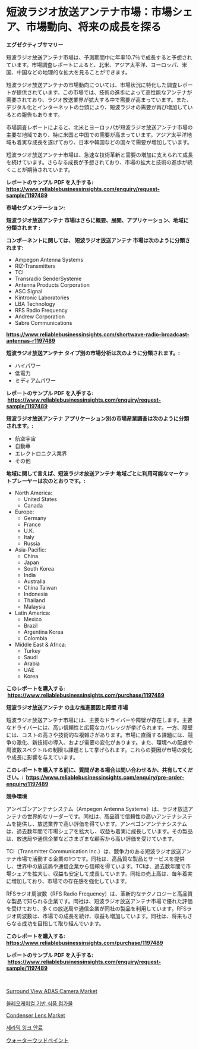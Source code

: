 <p><h1>短波ラジオ放送アンテナ市場：市場シェア、市場動向、将来の成長を探る</h1></p><p><strong>エグゼクティブサマリー</strong></p>
<p><p>短波ラジオ放送アンテナ市場は、予測期間中に年率10.7％で成長すると予想されています。市場調査レポートによると、北米、アジア太平洋、ヨーロッパ、米国、中国などの地理的な拡大を見ることができます。</p><p>短波ラジオ放送アンテナの市場動向については、市場状況に特化した調査レポートが提供されています。この市場では、技術の進歩によって高性能なアンテナが需要されており、ラジオ放送業界が拡大する中で需要が高まっています。また、デジタル化とインターネットの台頭により、短波ラジオの需要が再び増加しているとの報告もあります。</p><p>市場調査レポートによると、北米とヨーロッパが短波ラジオ放送アンテナ市場の主要な地域であり、特に米国と中国での需要が高まっています。アジア太平洋地域も着実な成長を遂げており、日本や韓国などの国々で需要が増加しています。</p><p>短波ラジオ放送アンテナ市場は、急速な技術革新と需要の増加に支えられて成長を続けています。さらなる成長が予想されており、市場の拡大と技術の進歩が続くことが期待されています。</p></p>
<p><strong>レポートのサンプル PDF を入手する: <a href="https://www.reliablebusinessinsights.com/enquiry/request-sample/1197489">https://www.reliablebusinessinsights.com/enquiry/request-sample/1197489</a></strong></p>
<p><strong>市場セグメンテーション:</strong></p>
<p><strong> 短波ラジオ放送アンテナ 市場はさらに概要、展開、アプリケーション、地域に分類されます :</strong></p>
<p><strong>コンポーネントに関しては、 短波ラジオ放送アンテナ 市場は次のように分類されます: &nbsp;</strong></p>
<p><ul><li>Ampegon Antenna Systems</li><li>RIZ-Transmitters</li><li>TCI</li><li>Transradio SenderSysteme</li><li>Antenna Products Corporation</li><li>ASC Signal</li><li>Kintronic Laboratories</li><li>LBA Technology</li><li>RFS Radio Frequency</li><li>Andrew Corporation</li><li>Sabre Communications</li></ul></p>
<p><strong><a href="https://www.reliablebusinessinsights.com/shortwave-radio-broadcast-antennas-r1197489">https://www.reliablebusinessinsights.com/shortwave-radio-broadcast-antennas-r1197489</a></strong></p>
<p><strong> 短波ラジオ放送アンテナ タイプ別の市場分析は次のように分類されます。:</strong></p>
<p><ul><li>ハイパワー</li><li>低電力</li><li>ミディアムパワー</li></ul></p>
<p><strong>レポートのサンプル PDF を入手する: &nbsp;<a href="https://www.reliablebusinessinsights.com/enquiry/request-sample/1197489">https://www.reliablebusinessinsights.com/enquiry/request-sample/1197489</a></strong></p>
<p><strong> 短波ラジオ放送アンテナ アプリケーション別の市場産業調査は次のように分類されます。:</strong></p>
<p><ul><li>航空宇宙</li><li>自動車</li><li>エレクトロニクス業界</li><li>その他</li></ul></p>
<p><strong>地域に関して言えば、短波ラジオ放送アンテナ 地域ごとに利用可能なマーケットプレーヤーは次のとおりです。:</strong></p>
<p><ul>
    <li>
        North America:
        <ul>
            <li>United States</li>
            <li>Canada</li>
        </ul>
    </li>
    <li>
        Europe:
        <ul>
            <li>Germany</li>
            <li>France</li>
            <li>U.K.</li>
            <li>Italy</li>
            <li>Russia</li>
        </ul>
    </li>
    <li>
        Asia-Pacific:
        <ul>
            <li>China</li>
            <li>Japan</li>
            <li>South Korea</li>
            <li>India</li>
            <li>Australia</li>
            <li>China Taiwan</li>
            <li>Indonesia</li>
            <li>Thailand</li>
            <li>Malaysia</li>
        </ul>
    </li>
    <li>
        Latin America:
        <ul>
            <li>Mexico</li>
            <li>Brazil</li>
            <li>Argentina Korea</li>
            <li>Colombia</li>
        </ul>
    </li>
    <li>
        Middle East & Africa:
        <ul>
            <li>Turkey</li>
            <li>Saudi</li>
            <li>Arabia</li>
            <li>UAE</li>
            <li>Korea</li>
        </ul>
    </li>
    </ul></p>
<p><strong>このレポートを購入する: &nbsp;<a href="https://www.reliablebusinessinsights.com/purchase/1197489">https://www.reliablebusinessinsights.com/purchase/1197489</a></strong></p>
<p><strong>短波ラジオ放送アンテナ の主な推進要因と障壁 市場</strong></p>
<p><p>短波ラジオ放送アンテナ市場には、主要なドライバーや障壁が存在します。主要なドライバーには、高い信頼性と広範なカバレッジが挙げられます。一方、障壁には、コストの高さや技術的な複雑さがあります。市場に直面する課題には、競争の激化、新技術の導入、および需要の変化があります。また、環境への配慮や周波数スペクトルの制限も課題として挙げられます。これらの要因が市場の変化や成長に影響を与えています。</p></p>
<p><strong>このレポートを購入する前に、質問がある場合は問い合わせるか、共有してください。:&nbsp; <a href="https://www.reliablebusinessinsights.com/enquiry/pre-order-enquiry/1197489">https://www.reliablebusinessinsights.com/enquiry/pre-order-enquiry/1197489</a></strong></p>
<p><strong>競争環境</strong></p>
<p><p>アンペゴンアンテナシステム（Ampegon Antenna Systems）は、ラジオ放送アンテナの世界的なリーダーです。同社は、高品質で信頼性の高いアンテナシステムを提供し、放送業界で高い評価を得ています。アンペゴンアンテナシステムは、過去数年間で市場シェアを拡大し、収益も着実に成長しています。その製品は、放送局や通信企業などさまざまな顧客から高い評価を受けています。</p><p>TCI（Transmitter Communication Inc.）は、競争力のある短波ラジオ放送アンテナ市場で活動する企業の1つです。同社は、高品質な製品とサービスを提供し、世界中の放送局や通信企業から信頼を得ています。TCIは、過去数年間で市場シェアを拡大し、収益も安定して成長しています。同社の売上高は、毎年着実に増加しており、市場での存在感を強化しています。</p><p>RFSラジオ周波数（RFS Radio Frequency）は、革新的なテクノロジーと高品質な製品で知られる企業です。同社は、短波ラジオ放送アンテナ市場で優れた評価を受けており、多くの放送局や通信企業が同社の製品を利用しています。RFSラジオ周波数は、市場での成長を続け、収益も増加しています。同社は、将来もさらなる成功を目指して取り組んでいます。</p></p>
<p><strong>このレポートを購入する: &nbsp; <a href="https://www.reliablebusinessinsights.com/purchase/1197489">https://www.reliablebusinessinsights.com/purchase/1197489</a></strong></p>
<p><strong>レポートのサンプル PDF を入手する: &nbsp;<a href="https://www.reliablebusinessinsights.com/enquiry/request-sample/1197489">https://www.reliablebusinessinsights.com/enquiry/request-sample/1197489</a></strong><strong></strong></p>
<p>&nbsp;</p>
<p><p><a href="https://github.com/changoleonlaverguenzanoexiste/Market-Research-Report-List-3/blob/main/surround-view-adas-camera-market.md">Surround View ADAS Camera Market</a></p><p><a href="https://github.com/crfsywufhm81415/Market-Research-Report-List-2/blob/main/679948386491.md">올레오케미컬 기반 식품 첨가물</a></p><p><a href="https://issuu.com/reportprime-2/docs/condenser-lens-market-size-2030.pptx">Condenser Lens Market</a></p><p><a href="https://github.com/vs10l4sfg5c/Market-Research-Report-List-2/blob/main/267900186492.md">세라믹 잉크 안료</a></p><p><a href="https://github.com/KaydenJohns1964/Market-Research-Report-List-1/blob/main/755663694848.md">ウォーターウッドペイント</a></p></p>
